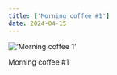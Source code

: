 ```yaml
---
title: ['Morning coffee #1']
date: 2024-04-15
---
```


![‘Morning coffee 1’](/240415_morning-coffee_counter.jpg)

Morning coffee #1
